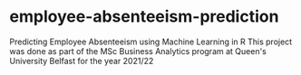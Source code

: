 # employee-absenteeism-prediction
Predicting Employee Absenteeism using Machine Learning in R
This project was done as part of the MSc Business Analytics program at Queen's University Belfast for the year 2021/22

